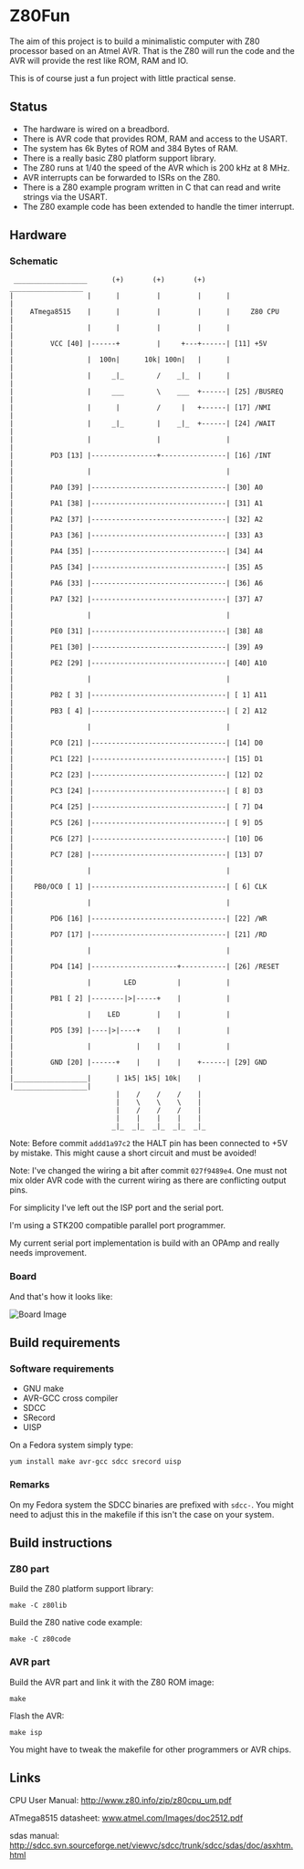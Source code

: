 # Z80Fun

The aim of this project is to build a minimalistic computer with Z80
processor based on an Atmel AVR. That is the Z80 will run the code and
the AVR will provide the rest like ROM, RAM and IO.

This is of course just a fun project with little practical sense.

## Status

* The hardware is wired on a breadbord.
* There is AVR code that provides ROM, RAM and access to the USART.
* The system has 6k Bytes of ROM and 384 Bytes of RAM.
* There is a really basic Z80 platform support library.
* The Z80 runs at 1/40 the speed of the AVR which is 200 kHz at 8 MHz.
* AVR interrupts can be forwarded to ISRs on the Z80.
* There is a Z80 example program written in C that can read and write strings via the USART.
* The Z80 example code has been extended to handle the timer interrupt.

## Hardware

### Schematic

```
 __________________      (+)       (+)       (+)      __________________                      
|                  |      |         |         |      |                  |
|    ATmega8515    |      |         |         |      |     Z80 CPU      |
|                  |      |         |         |      |                  |
|         VCC [40] |------+         |     +---+------| [11] +5V         |
|                  |  100n|      10k| 100n|   |      |                  |
|                  |     _|_        /    _|_  |      |                  |
|                  |     ___        \    ___  +------| [25] /BUSREQ     |
|                  |      |         /     |   +------| [17] /NMI        |
|                  |     _|_        |    _|_  +------| [24] /WAIT       |
|                  |                |                |                  |
|         PD3 [13] |----------------+----------------| [16] /INT        |
|                  |                                 |                  |
|         PA0 [39] |---------------------------------| [30] A0          |
|         PA1 [38] |---------------------------------| [31] A1          |
|         PA2 [37] |---------------------------------| [32] A2          |
|         PA3 [36] |---------------------------------| [33] A3          |
|         PA4 [35] |---------------------------------| [34] A4          |
|         PA5 [34] |---------------------------------| [35] A5          |
|         PA6 [33] |---------------------------------| [36] A6          |
|         PA7 [32] |---------------------------------| [37] A7          |
|                  |                                 |                  |
|         PE0 [31] |---------------------------------| [38] A8          |
|         PE1 [30] |---------------------------------| [39] A9          |
|         PE2 [29] |---------------------------------| [40] A10         |
|                  |                                 |                  |
|         PB2 [ 3] |---------------------------------| [ 1] A11         |
|         PB3 [ 4] |---------------------------------| [ 2] A12         |
|                  |                                 |                  |
|         PC0 [21] |---------------------------------| [14] D0          |
|         PC1 [22] |---------------------------------| [15] D1          |
|         PC2 [23] |---------------------------------| [12] D2          |
|         PC3 [24] |---------------------------------| [ 8] D3          |
|         PC4 [25] |---------------------------------| [ 7] D4          |
|         PC5 [26] |---------------------------------| [ 9] D5          |
|         PC6 [27] |---------------------------------| [10] D6          |
|         PC7 [28] |---------------------------------| [13] D7          |
|                  |                                 |                  |
|     PB0/OC0 [ 1] |---------------------------------| [ 6] CLK         |
|                  |                                 |                  |
|         PD6 [16] |---------------------------------| [22] /WR         |
|         PD7 [17] |---------------------------------| [21] /RD         |
|                  |                                 |                  |
|         PD4 [14] |---------------------+-----------| [26] /RESET      |
|                  |        LED          |           |                  |
|         PB1 [ 2] |--------|>|-----+    |           |                  |
|                  |    LED         |    |           |                  |
|         PD5 [39] |----|>|----+    |    |           |                  |
|                  |           |    |    |           |                  |
|         GND [20] |------+    |    |    |    +------| [29] GND         |
|__________________|      | 1k5| 1k5| 10k|    |      |__________________|
                          |    /    /    /    |
                          |    \    \    \    |
                          |    /    /    /    |
                          |    |    |    |    |
                         _|_  _|_  _|_  _|_  _|_
```

Note: Before commit `addd1a97c2` the HALT pin has been connected to +5V by
mistake. This might cause a short circuit and must be avoided!

Note: I've changed the wiring a bit after commit `027f9489e4`. One must not mix
older AVR code with the current wiring as there are conflicting output pins.

For simplicity I've left out the ISP port and the serial port.

I'm using a STK200 compatible parallel port programmer.

My current serial port implementation is build with an OPAmp
and really needs improvement.

### Board

And that's how it looks like:

![Board Image](../../raw/boardimage/board.jpg)

## Build requirements

### Software requirements

* GNU make
* AVR-GCC cross compiler
* SDCC
* SRecord
* UISP

On a Fedora system simply type:
```
yum install make avr-gcc sdcc srecord uisp
```

### Remarks

On my Fedora system the SDCC binaries are prefixed with `sdcc-`. You might need
to adjust this in the makefile if this isn't the case on your system.

## Build instructions

### Z80 part

Build the Z80 platform support library:
```
make -C z80lib
```

Build the Z80 native code example:
```
make -C z80code
```

### AVR part

Build the AVR part and link it with the Z80 ROM image:
```
make
```

Flash the AVR:
```
make isp
```

You might have to tweak the makefile for other programmers or AVR chips.

## Links

CPU User Manual: http://www.z80.info/zip/z80cpu_um.pdf

ATmega8515 datasheet: www.atmel.com/Images/doc2512.pdf

sdas manual: http://sdcc.svn.sourceforge.net/viewvc/sdcc/trunk/sdcc/sdas/doc/asxhtm.html
